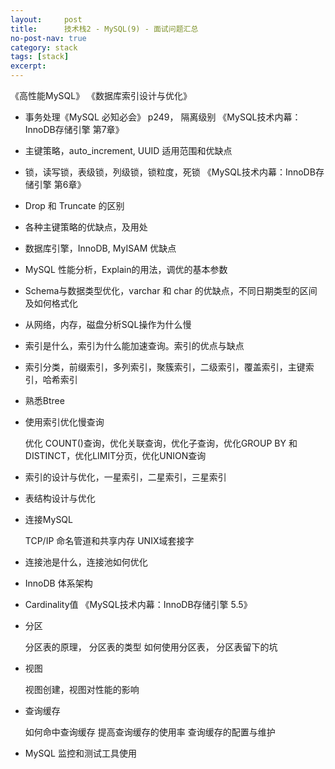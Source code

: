 ```yaml
---
layout:     post
title:      技术栈2 - MySQL(9) - 面试问题汇总
no-post-nav: true
category: stack
tags: [stack]
excerpt: 
---
```


《高性能MySQL》
《数据库索引设计与优化》


+ 事务处理《MySQL 必知必会》 p249， 隔离级别 《MySQL技术内幕：InnoDB存储引擎 第7章》

+ 主键策略，auto_increment, UUID 适用范围和优缺点


+ 锁，读写锁，表级锁，列级锁，锁粒度，死锁
《MySQL技术内幕：InnoDB存储引擎 第6章》

+ Drop 和 Truncate 的区别
+ 各种主键策略的优缺点，及用处
+ 数据库引擎，InnoDB, MyISAM 优缺点
+ MySQL 性能分析，Explain的用法，调优的基本参数
+ Schema与数据类型优化，varchar 和 char 的优缺点，不同日期类型的区间及如何格式化
+ 从网络，内存，磁盘分析SQL操作为什么慢
+ 索引是什么，索引为什么能加速查询。索引的优点与缺点
+ 索引分类，前缀索引，多列索引，聚簇索引，二级索引，覆盖索引，主键索引，哈希索引
+ 熟悉Btree
+ 使用索引优化慢查询

	优化 COUNT()查询，优化关联查询，优化子查询，优化GROUP BY 和 DISTINCT，优化LIMIT分页，优化UNION查询

+ 索引的设计与优化，一星索引，二星索引，三星索引
+ 表结构设计与优化
+ 连接MySQL

	TCP/IP
	命名管道和共享内存
	UNIX域套接字

+ 连接池是什么，连接池如何优化
+ InnoDB 体系架构
+ Cardinality值 《MySQL技术内幕：InnoDB存储引擎 5.5》
+ 分区

	分区表的原理，
	分区表的类型
	如何使用分区表，
	分区表留下的坑

+ 视图

	视图创建，视图对性能的影响

+ 查询缓存

	如何命中查询缓存
	提高查询缓存的使用率
	查询缓存的配置与维护

+ MySQL 监控和测试工具使用

